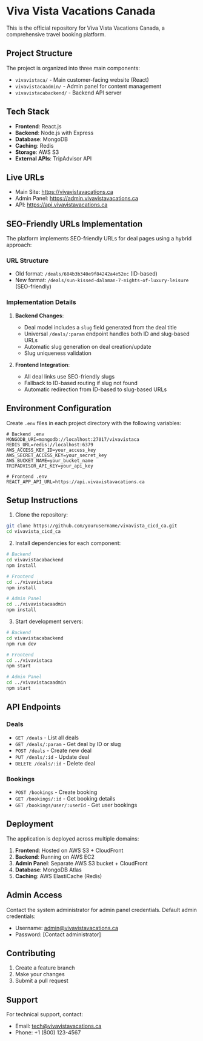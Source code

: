 # Viva Vista Vacations Canada

This is the official repository for Viva Vista Vacations Canada, a comprehensive travel booking platform.

## Project Structure

The project is organized into three main components:
- `vivavistaca/` - Main customer-facing website (React)
- `vivavistacaadmin/` - Admin panel for content management
- `vivavistacabackend/` - Backend API server

## Tech Stack

- **Frontend**: React.js
- **Backend**: Node.js with Express
- **Database**: MongoDB
- **Caching**: Redis
- **Storage**: AWS S3
- **External APIs**: TripAdvisor API

## Live URLs

- Main Site: https://vivavistavacations.ca
- Admin Panel: https://admin.vivavistavacations.ca
- API: https://api.vivavistavacations.ca

## SEO-Friendly URLs Implementation

The platform implements SEO-friendly URLs for deal pages using a hybrid approach:

### URL Structure
- Old format: `/deals/684b3b340e9f84242a4e52ec` (ID-based)
- New format: `/deals/sun-kissed-dalaman-7-nights-of-luxury-leisure` (SEO-friendly)

### Implementation Details

1. **Backend Changes**:
   - Deal model includes a `slug` field generated from the deal title
   - Universal `/deals/:param` endpoint handles both ID and slug-based URLs
   - Automatic slug generation on deal creation/update
   - Slug uniqueness validation

2. **Frontend Integration**:
   - All deal links use SEO-friendly slugs
   - Fallback to ID-based routing if slug not found
   - Automatic redirection from ID-based to slug-based URLs

## Environment Configuration

Create `.env` files in each project directory with the following variables:

```env
# Backend .env
MONGODB_URI=mongodb://localhost:27017/vivavistaca
REDIS_URL=redis://localhost:6379
AWS_ACCESS_KEY_ID=your_access_key
AWS_SECRET_ACCESS_KEY=your_secret_key
AWS_BUCKET_NAME=your_bucket_name
TRIPADVISOR_API_KEY=your_api_key

# Frontend .env
REACT_APP_API_URL=https://api.vivavistavacations.ca
```

## Setup Instructions

1. Clone the repository:
```bash
git clone https://github.com/yourusername/vivavista_cicd_ca.git
cd vivavista_cicd_ca
```

2. Install dependencies for each component:
```bash
# Backend
cd vivavistacabackend
npm install

# Frontend
cd ../vivavistaca
npm install

# Admin Panel
cd ../vivavistacaadmin
npm install
```

3. Start development servers:
```bash
# Backend
cd vivavistacabackend
npm run dev

# Frontend
cd ../vivavistaca
npm start

# Admin Panel
cd ../vivavistacaadmin
npm start
```

## API Endpoints

### Deals
- `GET /deals` - List all deals
- `GET /deals/:param` - Get deal by ID or slug
- `POST /deals` - Create new deal
- `PUT /deals/:id` - Update deal
- `DELETE /deals/:id` - Delete deal

### Bookings
- `POST /bookings` - Create booking
- `GET /bookings/:id` - Get booking details
- `GET /bookings/user/:userId` - Get user bookings

## Deployment

The application is deployed across multiple domains:

1. **Frontend**: Hosted on AWS S3 + CloudFront
2. **Backend**: Running on AWS EC2
3. **Admin Panel**: Separate AWS S3 bucket + CloudFront
4. **Database**: MongoDB Atlas
5. **Caching**: AWS ElastiCache (Redis)

## Admin Access

Contact the system administrator for admin panel credentials. Default admin credentials:
- Username: admin@vivavistavacations.ca
- Password: [Contact administrator]

## Contributing

1. Create a feature branch
2. Make your changes
3. Submit a pull request

## Support

For technical support, contact:
- Email: tech@vivavistavacations.ca
- Phone: +1 (800) 123-4567 
